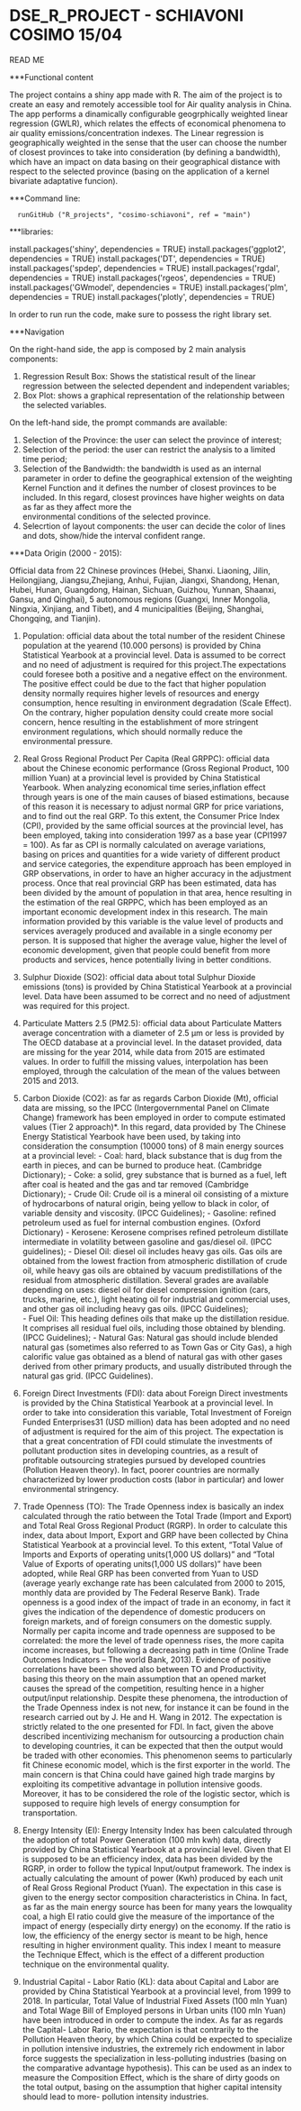 # DSE_R_PROJECT - SCHIAVONI COSIMO 15/04
READ ME

***Functional content

The  project contains a shiny app made with R.
The aim of the project is to create an easy and remotely accessible tool for Air quality analysis in China.
The app performs a dinamically configurable geogrphically weighted linear regression (GWLR), which relates the effects of economical phenomena to air quality emissions/concentration
indexes.
The Linear regression is geographically weighted in the sense that the user can choose the number of closest provinces to take into consideration (by defining a bandwidth),
which have an impact on data basing on their geographical distance with respect to the selected province (basing on the application of a kernel bivariate adaptative funcion).

***Command line:

      runGitHub ("R_projects", "cosimo-schiavoni", ref = "main")

***libraries:

install.packages('shiny', dependencies = TRUE)
install.packages('ggplot2', dependencies = TRUE)
install.packages('DT', dependencies = TRUE)
install.packages('spdep', dependencies = TRUE)
install.packages('rgdal', dependencies = TRUE)
install.packages('rgeos', dependencies = TRUE)
install.packages('GWmodel', dependencies = TRUE)
install.packages('plm', dependencies = TRUE)
install.packages('plotly', dependencies = TRUE)

In order to run run the code, make sure to possess the right library set.

***Navigation

On the right-hand side, the app is composed by 2 main analysis components:
1. Regression Result Box: Shows the statistical result of the linear regression between the selected dependent and independent variables;
2. Box Plot: shows a graphical representation of the relationship between the selected variables.

On the left-hand side, the prompt commands are available:
1. Selection of the Province: the user can select the province of interest;
2. Selection of the period: the user can restrict the analysis to a limited time period;
3. Selection of the Bandwidth: the bandwidth is used as an internal parameter in order to define the geographical extension of the weighting Kernel Function and it defines the                                  number of closest provinces to be included. In this regard, closest provinces have higher weights on data as far as they affect more the           
                               environmental conditions of the selected province.
4. Selecrtion of layout components: the user can decide the color of lines and dots, show/hide the interval confident range.

***Data Origin (2000 - 2015):

Official data from 22 Chinese provinces (Hebei, Shanxi. Liaoning, Jilin, Heilongjiang, Jiangsu,Zhejiang, Anhui, Fujian, Jiangxi, Shandong, Henan, Hubei, Hunan, Guangdong,
Hainan, Sichuan, Guizhou, Yunnan, Shaanxi, Gansu, and Qinghai), 5 autonomous regions (Guangxi, Inner Mongolia, Ningxia, Xinjiang, and Tibet), and 4 municipalities 
(Beijing, Shanghai, Chongqing, and Tianjin).

1. Population: 
    official data about the total number of the resident Chinese population at the yearend (10.000 persons) is provided by China Statistical Yearbook at a provincial level.
    Data is assumed to be correct and no need of adjustment is required for this project.The expectations could foresee both a positive and a negative effect on the environment. 
    The positive effect could be due to the fact that higher population density normally requires higher levels of resources and energy consumption, hence resulting in 
    environment degradation (Scale Effect). On the contrary, higher population density could create more social concern, hence resulting in the establishment of more stringent
    environment regulations, which should normally reduce the environmental pressure.

2. Real Gross Regional Product Per Capita (Real GRPPC): 
      official data about the Chinese economic performance (Gross Regional Product, 100 million Yuan) at a provincial level is provided by China Statistical Yearbook. 
      When analyzing economical time series,inflation effect through years is one of the main causes of biased estimations, because of this reason it is necessary to 
      adjust normal GRP for price variations, and to find out the real GRP. To this extent, the Consumer Price Index (CPI), provided by the same official sources
      at the provincial level, has been employed, taking into consideration 1997 as a base year (CPI1997 = 100). 
      As far as CPI is normally calculated on average variations, basing on prices and quantities for a wide variety of different product and service categories, 
      the expenditure approach has been employed in GRP observations, in order to have an higher accuracy in the adjustment process. Once that real provincial GRP
      has been estimated, data has been divided by the amount of population in that area, hence resulting in the estimation of the real GRPPC, which has been employed 
      as an important economic development index in this research. The main information provided by this variable is the value level of products and services averagely 
      produced and available in a single economy per person. It is supposed that higher the average value, higher the level of economic development, given that people 
      could benefit from more products and services, hence potentially living in better conditions.

3. Sulphur Dioxide (SO2): 
      official data about total Sulphur Dioxide emissions (tons) is provided by China Statistical Yearbook at a provincial level. Data have been assumed to be correct and no 
      need of adjustment was required for this project.

4. Particulate Matters 2.5 (PM2.5): 
      official data about Particulate Matters average concentration with a diameter of 2.5 μm or less is provided by The OECD database 
      at a provincial level. In the dataset provided, data are missing for the year 2014, while data from 2015 are estimated values. In order to fulfill the missing values, 
      interpolation has been employed, through the calculation of the mean of the values between 2015 and 2013.
      
5. Carbon Dioxide (CO2): as far as regards Carbon Dioxide (Mt), official data are missing, so the IPCC (Intergovernmental Panel on Climate Change) framework has been employed
in order to compute estimated values (Tier 2 approach)*. In this regard, data provided by The Chinese Energy Statistical Yearbook have been used, by taking into consideration 
the consumption (10000 tons) of 8 main energy sources at a provincial level:
             - Coal: hard, black substance that is dug from the earth in pieces, and can be burned to produce heat. (Cambridge Dictionary);
             - Coke: a solid, grey substance that is burned as a fuel, left after coal is heated and the gas and tar removed (Cambridge Dictionary);
             - Crude Oil: Crude oil is a mineral oil consisting of a mixture of hydrocarbons of natural origin, being yellow to black in color, of variable density and 
                          viscosity. (IPCC Guidelines);
             - Gasoline: refined petroleum used as fuel for internal combustion engines. (Oxford Dictionary)
             - Kerosene: Kerosene comprises refined petroleum distillate intermediate in volatility between gasoline and gas/diesel oil. (IPCC guidelines);
             - Diesel Oil: diesel oil includes heavy gas oils. Gas oils are obtained from the lowest fraction from atmospheric distillation of crude oil, while heavy gas
                           oils are obtained by vacuum predistillations of the residual from atmospheric distillation. Several grades are available depending on uses: 
                           diesel oil for diesel compression ignition (cars, trucks, marine, etc.), light heating oil for industrial and commercial uses, and other gas 
                           oil including heavy gas oils. (IPCC Guidelines);                                       
             - Fuel Oil: This heading defines oils that make up the distillation residue. It comprises all residual fuel oils, including those obtained by blending. 
                         (IPCC Guidelines);
             - Natural Gas: Natural gas should include blended natural gas (sometimes also referred to as Town Gas or City Gas), a high calorific value gas obtained as a 
                            blend of natural gas with other gases derived from other primary products, and usually distributed through the natural gas grid. (IPCC Guidelines).

6. Foreign Direct Investments (FDI): 
      data about Foreign Direct investments is provided by the China Statistical Yearbook at a provincial level. In order to take into consideration this variable, Total
      Investment of Foreign Funded Enterprises31 (USD million) data has been adopted and no need of adjustment is required for the aim of this project. The expectation is that 
      a great concentration of FDI could stimulate the investments of pollutant production sites in developing countries, as a result of profitable outsourcing strategies 
      pursued by developed countries (Pollution Heaven theory). In fact, poorer countries are normally characterized by lower production costs (labor in particular) and 
      lower environmental stringency.

7. Trade Openness (TO): 
      The Trade Openness index is basically an index calculated through the ratio between the Total Trade (Import and Export) and Total Real Gross Regional Product (RGRP). 
      In order to calculate this index, data about Import, Export and GRP have been collected by China Statistical Yearbook at a provincial level. To this extent, “Total Value
      of Imports and Exports of operating units(1,000 US dollars)” and “Total Value of Exports of operating units(1,000 US dollars)” have been adopted, while Real GRP has
      been converted from Yuan to USD (average yearly exchange rate has been calculated from 2000 to 2015, monthly data are provided by The Federal Reserve Bank). Trade openness
      is a good index of the impact of trade in an economy, in fact it gives the indication of the dependence of domestic producers on foreign markets, and of foreign consumers
      on the domestic supply. Normally per capita income and trade openness are supposed to be correlated: the more the level of trade openness rises, the more capita income 
      increases, but following a decreasing path in time (Online Trade Outcomes Indicators – The world Bank, 2013). Evidence of positive correlations have been shoved also
      between TO and Productivity, basing this theory on the main assumption that an opened market causes the spread of the competition, resulting hence in a higher output/input
      relationship. Despite these phenomena, the introduction of the Trade Openness index is not new, for instance it can be found in the
      research carried out by J. He and H. Wang in 2012. The expectation is strictly related to the one presented for FDI. In fact, given the above described incentivizing 
      mechanism for outsourcing a production chain to developing countries, it can be expected that then the output would be traded with other economies. This phenomenon seems
      to particularly fit Chinese economic model, which is the first exporter in the world. The main concern is that China could have gained high trade margins by exploiting 
      its competitive advantage in pollution intensive goods. Moreover, it has to be considered the role of the logistic sector, which is supposed to require high levels of 
      energy consumption for transportation.
      
8. Energy Intensity (EI): 
      Energy Intensity Index has been calculated through the adoption of total Power Generation (100 mln kwh) data, directly provided by China Statistical Yearbook at a
      provincial level. Given that EI is supposed to be an efficiency index, data has been divided by the RGRP, in order to follow the typical Input/output framework. The index
      is actually calculating the amount of power (Kwh) produced by each unit of Real Gross Regional Product (Yuan). The expectation in this case is given to the energy sector 
      composition characteristics in China. In fact, as far as the main energy source has been for many years the lowquality coal, a high EI ratio could give the measure of the
      importance of the impact of energy (especially dirty energy) on the economy. If the ratio is low, the efficiency of the energy sector is meant to be high, hence resulting
      in higher environment quality. This index I meant to measure the Technique Effect, which is the effect of a different production technique on the environmental quality.

9. Industrial Capital - Labor Ratio (KL): 
      data about Capital and Labor are provided by China Statistical Yearbook at a provincial level, from 1999 to 2018. In particular, Total Value of Industrial Fixed Assets 
      (100 mln Yuan) and Total Wage Bill of Employed persons in Urban units (100 mln Yuan) have been introduced in order to compute the index. As far as regards the Capital-
      Labor Rario, the expectation is that contrarily to the Pollution Heaven theory, by which China could be expected to specialize in pollution intensive industries, the 
      extremely rich endowment in labor force suggests the specialization in less-polluting industries (basing on the comparative advantage hypothesis). This can be used as an 
      index to measure the Composition Effect, which is the share of dirty goods on the total output, basing on the assumption that higher capital intensity should lead to more-
      pollution intensity industries.

